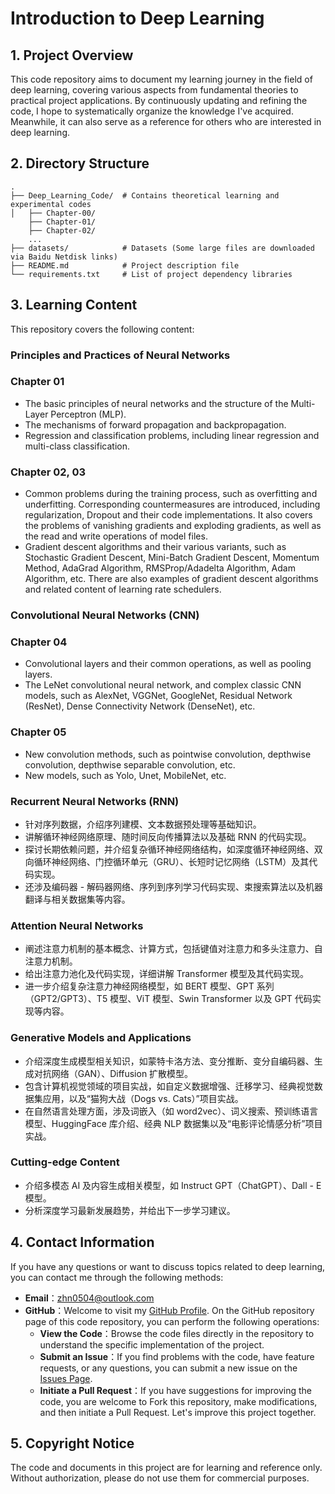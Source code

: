 # Introduction to Deep Learning

## 1. Project Overview
This code repository aims to document my learning journey in the field of deep learning, covering various aspects from fundamental theories to practical project applications. By continuously updating and refining the code, I hope to systematically organize the knowledge I've acquired. Meanwhile, it can also serve as a reference for others who are interested in deep learning.

## 2. Directory Structure
```plaintext
.
├── Deep_Learning_Code/  # Contains theoretical learning and experimental codes
│   ├── Chapter-00/
    ├── Chapter-01/
    ├── Chapter-02/
    ...
├── datasets/            # Datasets (Some large files are downloaded via Baidu Netdisk links)
├── README.md            # Project description file
└── requirements.txt     # List of project dependency libraries
```

## 3. Learning Content
This repository covers the following content:  

### Principles and Practices of Neural Networks
### Chapter 01 
- The basic principles of neural networks and the structure of the Multi-Layer Perceptron (MLP).
- The mechanisms of forward propagation and backpropagation. 
- Regression and classification problems, including linear regression and multi-class classification.
  
### Chapter 02, 03
- Common problems during the training process, such as overfitting and underfitting. Corresponding countermeasures are introduced, including regularization, Dropout and their code implementations. It also covers the problems of vanishing gradients and exploding gradients, as well as the read and write operations of model files.
- Gradient descent algorithms and their various variants, such as Stochastic Gradient Descent, Mini-Batch Gradient Descent, Momentum Method, AdaGrad Algorithm, RMSProp/Adadelta Algorithm, Adam Algorithm, etc. There are also examples of gradient descent algorithms and related content of learning rate schedulers.

### Convolutional Neural Networks (CNN)
### Chapter 04
- Convolutional layers and their common operations, as well as pooling layers.
- The LeNet convolutional neural network, and complex classic CNN models, such as AlexNet, VGGNet, GoogleNet, Residual Network (ResNet), Dense Connectivity Network (DenseNet), etc.
  
### Chapter 05
- New convolution methods, such as pointwise convolution, depthwise convolution, depthwise separable convolution, etc.
- New models, such as Yolo, Unet, MobileNet, etc.

### Recurrent Neural Networks (RNN)
- 针对序列数据，介绍序列建模、文本数据预处理等基础知识。  
- 讲解循环神经网络原理、随时间反向传播算法以及基础 RNN 的代码实现。  
- 探讨长期依赖问题，并介绍复杂循环神经网络结构，如深度循环神经网络、双向循环神经网络、门控循环单元（GRU）、长短时记忆网络（LSTM）及其代码实现。  
- 还涉及编码器 - 解码器网络、序列到序列学习代码实现、束搜索算法以及机器翻译与相关数据集等内容。  

### Attention Neural Networks
- 阐述注意力机制的基本概念、计算方式，包括键值对注意力和多头注意力、自注意力机制。  
- 给出注意力池化及代码实现，详细讲解 Transformer 模型及其代码实现。  
- 进一步介绍复杂注意力神经网络模型，如 BERT 模型、GPT 系列（GPT2/GPT3）、T5 模型、ViT 模型、Swin Transformer 以及 GPT 代码实现等内容。  

### Generative Models and Applications
- 介绍深度生成模型相关知识，如蒙特卡洛方法、变分推断、变分自编码器、生成对抗网络（GAN）、Diffusion 扩散模型。  
- 包含计算机视觉领域的项目实战，如自定义数据增强、迁移学习、经典视觉数据集应用，以及“猫狗大战（Dogs vs. Cats）”项目实战。  
- 在自然语言处理方面，涉及词嵌入（如 word2vec）、词义搜索、预训练语言模型、HuggingFace 库介绍、经典 NLP 数据集以及“电影评论情感分析”项目实战。  

### Cutting-edge Content
- 介绍多模态 AI 及内容生成相关模型，如 Instruct GPT（ChatGPT）、Dall - E 模型。  
- 分析深度学习最新发展趋势，并给出下一步学习建议。  

## 4. Contact Information
If you have any questions or want to discuss topics related to deep learning, you can contact me through the following methods:
- **Email**：[zhn0504@outlook.com](mailto:zhn0504@outlook.com)
- **GitHub**：Welcome to visit my [GitHub Profile](https://github.com/zhn0504). On the GitHub repository page of this code repository, you can perform the following operations:
    - **View the Code**：Browse the code files directly in the repository to understand the specific implementation of the project.
    - **Submit an Issue**：If you find problems with the code, have feature requests, or any questions, you can submit a new issue on the [Issues Page](https://github.com/your_github_username/your_repo_name/issues).
    - **Initiate a Pull Request**：If you have suggestions for improving the code, you are welcome to Fork this repository, make modifications, and then initiate a Pull Request. Let's improve this project together.
 
## 5. Copyright Notice
The code and documents in this project are for learning and reference only. Without authorization, please do not use them for commercial purposes.
